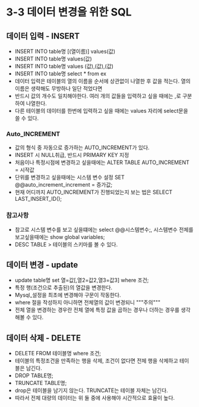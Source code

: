 # 3-3 데이터 변경을 위한 SQL

## 데이터 입력 - INSERT
* INSERT INTO table명 [(열이름)] values(값)
* INSERT INTO table명 values(값)
* INSERT INTO table명 values (값),(값),(값)
* INSERT INTO table명 select * from ex
* 데이터 입력은 테이블의 열의 이름을 순서에 상관없이 나열한 후 값을 적는다. 열의 이름은 생략해도 무방하나 일단 적었다면
* 반드시 값의 개수도 일치해야한다. 여러 개의 값들을 입력하고 싶을 때에는 ,로 구분하여 나열한다.
* 다른 테이블의 데이터를 한번에 입력하고 싶을 때에는 values 자리에 select문을 쓸 수 있다.

### Auto_INCREMENT
* 값의 형식 중 자동으로 증가하는 AUTO_INCREMENT가 있다. 
* INSERT 시 NULL취급, 반드시 PRIMARY KEY 지정
* 처음이나 특정시점에 변경하고 싶을때에는 ALTER TABLE AUTO_INCREMENT = 시작값
* 단위를 변경하고 싶을때에는 시스템 변수 설정 SET @@auto_increment_increment = 증가값;
* 현재 어디까지 AUTO_INCREMENT가 진행되었는지 보는 법은 SELECT LAST_INSERT_ID();

### 참고사항
* 참고로 시스템 변수를 보고 싶을떄에는 select @@시스템변수;, 시스템변수 전체를 보고싶을때에는 show global variables;
* DESC TABLE > 테이블의 스키마를 볼 수 있다.

## 데이터 변경 - update
* update table명 set 열=값[,열2=값2,열3=값3] where 조건;
* 특정 행(조건으로 추출된)의 열값을 변경한다.
* Mysql_설정을 최초에 변경해야 구문이 작동한다.
* where 절을 작성하지 아니하면 전체열의 값이 변경되니 """주의"""
* 전체 열을 변경하는 경우란 전체 열에 특정 값을 곱하는 경우나 더하는 경우를 생각해볼 수 있다.

## 데이터 삭제 - DELETE
* DELETE FROM 테이블명 where 조건;
* 테이블의 특정조건을 만족하는 행을 삭제, 조건이 없다면 전체 행을 삭제하고 테이블은 남긴다.
* DROP TABLE명;
* TRUNCATE TABLE명;
* drop은 테이블을 남기지 않는다. TRUNCATE는 테이블 자체는 남긴다.
* 따라서 전체 대량의 데이터는 위 둘 중에 사용해야 시간적으로 효율이 높다.

